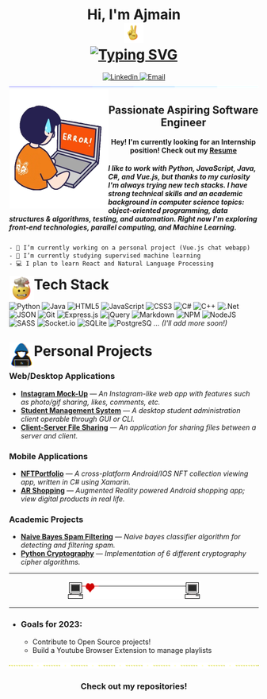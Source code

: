 <!--
**Ajmain-Khan/Ajmain-Khan** is a ✨ _special_ ✨ repository because its `README.md` (this file) appears on your GitHub profile.

Here are some ideas to get you started:

- 🔭 I’m currently working on ...
- 🌱 I’m currently learning ...
- 👯 I’m looking to collaborate on ...
- 🤔 I’m looking for help with ...
- 💬 Ask me about ...
- 📫 How to reach me: ...
- 😄 Pronouns: ...
- ⚡ Fun fact: ...
-->

<!-- <p align="center">
    <img src="https://komarev.com/ghpvc/?username=Ajmain-Khan&color=0079fa&style=flat-square&label=PROFILE+VIEWS" alt="profile view counter">
</p> -->

<h1 align="center">
    Hi, I'm Ajmain <br>
    <img src="assets/hand.gif" width="40"> <br>
    <a href="https://git.io/typing-svg">
    <img src="https://readme-typing-svg.demolab.com?font=Oxygen&size=25&pause=1000&center=true&vCenter=true&width=435&lines=I+am+a+Software+Developer;and+a+student+pursuing+a+bachelors+;in+Computer+Science;Welcome+to+my+GitHub" alt="Typing SVG"/>
    </a>
</h1>

<div align="center">
    <a href="https://www.linkedin.com/in/ajmain-khan/">
        <img src="https://img.shields.io/badge/-LinkedIn%20|%20in/ajmain&#8208khan-blue?style=flat-square&logo=Linkedin&logoColor=white&link=https://www.linkedin.com/in/ajmain-khan/" height="28" alt="Linkedin"/>
    </a>
    <a href="mailto:ark.ajmain@gmail.com">
        <img src="https://img.shields.io/badge/-Gmail | ark.ajmain@gmail.com-d14836?style=flat-square&logo=Gmail&logoColor=white" height="28" alt="Email"/>
    </a>
</div>
<img  src="assets/seperator.gif">
<img align="left" src="assets/coding.webp" width="200">
<h2 align="center"> Passionate Aspiring Software Engineer</h2>

<p align="center">
    <b>
        Hey! I'm currently looking for an Internship position! Check out my
        <a href="https://drive.google.com/file/d/1tcKZw6DO7ifCIVrMWJsDt0Q_WyUhB6d9/view?usp=sharing">Resume</a>
    </b>
</p>

##### I like to work with Python, JavaScript, Java, C#, and Vue.js, but thanks to my curiosity I'm always trying new tech stacks. I have strong technical skills and an academic background in computer science topics: object-oriented programming, data structures & algorithms, testing, and automation. Right now I'm exploring front-end technologies, parallel computing, and Machine Learning.
    - 🔭 I’m currently working on a personal project (Vue.js chat webapp)
    - 🌱 I’m currently studying supervised machine learning
    - 💻 I plan to learn React and Natural Language Processing

<img align="left" src="assets/mind.gif" width="50">
<h1 style="margin-top: 1px;">Tech Stack</h1>

![Python](https://img.shields.io/badge/python-3670A0?style=for-the-badge&logo=python&logoColor=ffdd54) ![Java](https://img.shields.io/badge/java-%23ED8B00.svg?style=for-the-badge&logo=java&logoColor=white) ![HTML5](https://img.shields.io/badge/html5-%23E34F26.svg?style=for-the-badge&logo=html5&logoColor=white) ![JavaScript](https://img.shields.io/badge/javascript-%23323330.svg?style=for-the-badge&logo=javascript&logoColor=%23F7DF1E) ![CSS3](https://img.shields.io/badge/css3-%231572B6.svg?style=for-the-badge&logo=css3&logoColor=white) ![C#](https://img.shields.io/badge/c%23-%23239120.svg?style=for-the-badge&logo=c-sharp&logoColor=white) ![C++](https://img.shields.io/badge/c++-%2300599C.svg?style=for-the-badge&logo=c%2B%2B&logoColor=white) ![.Net](https://img.shields.io/badge/.NET-512BD4?style=for-the-badge&logo=dotnet&logoColor=white) ![JSON](https://img.shields.io/badge/json-5E5C5C?style=for-the-badge&logo=json&logoColor=white) ![Git](https://img.shields.io/badge/GIT-E44C30?style=for-the-badge&logo=git&logoColor=white) ![Express.js](https://img.shields.io/badge/express.js-%23404d59.svg?style=for-the-badge&logo=express&logoColor=%2361DAFB) ![jQuery](https://img.shields.io/badge/jquery-%230769AD.svg?style=for-the-badge&logo=jquery&logoColor=white) ![Markdown](https://img.shields.io/badge/markdown-%23000000.svg?style=for-the-badge&logo=markdown&logoColor=white) ![NPM](https://img.shields.io/badge/NPM-%23000000.svg?style=for-the-badge&logo=npm&logoColor=white) ![NodeJS](https://img.shields.io/badge/Node.js-339933?style=for-the-badge&logo=nodedotjs&logoColor=white) ![SASS](https://img.shields.io/badge/SASS-hotpink.svg?style=for-the-badge&logo=SASS&logoColor=white) ![Socket.io](https://img.shields.io/badge/Socket.io-black?style=for-the-badge&logo=socket.io&badgeColor=010101) ![SQLite](https://img.shields.io/badge/sqlite-%2307405e.svg?style=for-the-badge&logo=sqlite&logoColor=white) ![PostgreSQ](https://img.shields.io/badge/PostgreSQL-316192?style=for-the-badge&logo=postgresql&logoColor=white) *... (I'll add more soon!)*
<br><br>


<img align="left" src="assets/coder.gif" width="50">
<h1 style="margin-top: 1px;">Personal Projects</h1>

### Web/Desktop Applications
- <b>[Instagram Mock-Up](https://github.com/Ajmain-Khan/Python-Instagram-Mock-Web-App)</b> — <i>An Instagram-like web app with features such as photo/gif sharing, likes, comments, etc.</i>
- <b>[Student Management System](https://github.com/Ajmain-Khan/Student-Administration-System-Python)</b> — <i>A desktop student administration client operable through GUI or CLI.</i>
- <b>[Client-Server File Sharing](https://github.com/Ajmain-Khan/Client-Server-File-Sharing-System)</b> — <i>An application for sharing files between a server and client.</i>

### Mobile Applications
- <b>[NFTPortfolio](https://github.com/Ajmain-Khan/NFTPortfolio)</b> — <i>A cross-platform Android/IOS NFT collection viewing app, written in C# using Xamarin.</i>
- <b>[AR Shopping](https://github.com/Ajmain-Khan/Augmented-Reality-Shopping-App)</b> — <i>Augmented Reality powered Android shopping app; view digital products in real life.</i>

### Academic Projects
- <b>[Naive Bayes Spam Filtering](https://github.com/Ajmain-Khan/Naive-Bayes-Spam-Filtering)</b> — <i>Naive bayes classifier algorithm for detecting and filtering spam.</i>
- <b>[Python Cryptography](https://github.com/Ajmain-Khan/Python-Cryptography-Ciphers)</b> — <i>Implementation of 6 different cryptography cipher algorithms.</i>

---

<div align="center">
<img  src="assets/seperator2.gif">
</div>

---

* ### Goals for 2023:
    - Contribute to Open Source projects!
    - Build a Youtube Browser Extension to manage playlists

<img src="assets/seperator4.gif" width="860">
<h3 align="center">Check out my repositories!</h3>





